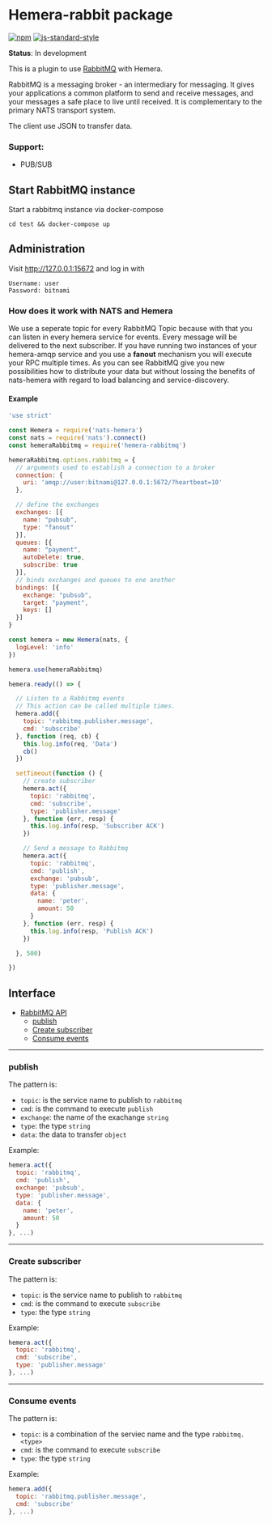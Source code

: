 # Hemera-rabbit package

[![npm](https://img.shields.io/npm/v/hemera-rabbitmq.svg?maxAge=3600)](https://www.npmjs.com/package/hemera-rabbitmq)
[![js-standard-style](https://img.shields.io/badge/code%20style-standard-brightgreen.svg)](http://standardjs.com)

**Status**: In development

This is a plugin to use [RabbitMQ](https://www.rabbitmq.com) with Hemera.

RabbitMQ is a messaging broker - an intermediary for messaging. It gives your applications a common platform to send and receive messages, and your messages a safe place to live until received. It is complementary to the primary NATS transport system. 

The client use JSON to transfer data.

### Support:
- PUB/SUB

## Start RabbitMQ instance

Start a rabbitmq instance via docker-compose
```
cd test && docker-compose up
```

## Administration

Visit http://127.0.0.1:15672 and log in with
```
Username: user
Password: bitnami
```

### How does it work with NATS and Hemera
We use a seperate topic for every RabbitMQ Topic because with that you can listen in every hemera service for events. Every message will be delivered to the next subscriber. If you have running two instances of your hemera-amqp service and you use a __fanout__ mechanism you will execute your RPC multiple times. As you can see RabbitMQ give you new possibilities how to distribute your data but without lossing the benefits of nats-hemera with regard to load balancing and service-discovery.

#### Example

```js
'use strict'

const Hemera = require('nats-hemera')
const nats = require('nats').connect()
const hemeraRabbitmq = require('hemera-rabbitmq')

hemeraRabbitmq.options.rabbitmq = {
  // arguments used to establish a connection to a broker
  connection: {
    uri: 'amqp://user:bitnami@127.0.0.1:5672/?heartbeat=10'
  },

  // define the exchanges
  exchanges: [{
    name: "pubsub",
    type: "fanout"
  }],
  queues: [{
    name: "payment",
    autoDelete: true,
    subscribe: true
  }],
  // binds exchanges and queues to one another
  bindings: [{
    exchange: "pubsub",
    target: "payment",
    keys: []
  }]
}

const hemera = new Hemera(nats, {
  logLevel: 'info'
})

hemera.use(hemeraRabbitmq)

hemera.ready(() => {

  // Listen to a Rabbitmq events
  // This action can be called multiple times.
  hemera.add({
    topic: 'rabbitmq.publisher.message',
    cmd: 'subscribe'
  }, function (req, cb) {
    this.log.info(req, 'Data')
    cb()
  })

  setTimeout(function () {
    // create subscriber
    hemera.act({
      topic: 'rabbitmq',
      cmd: 'subscribe',
      type: 'publisher.message'
    }, function (err, resp) {
      this.log.info(resp, 'Subscriber ACK')
    })

    // Send a message to Rabbitmq
    hemera.act({
      topic: 'rabbitmq',
      cmd: 'publish',
      exchange: 'pubsub',
      type: 'publisher.message',
      data: {
        name: 'peter',
        amount: 50
      }
    }, function (err, resp) {
      this.log.info(resp, 'Publish ACK')
    })

  }, 500)

})
```

## Interface

* [RabbitMQ API](#RabbitMQ-api)
  * [publish](#publish)
  * [Create subscriber](#create-subscribe)
  * [Consume events](#consume-events)
  
 
-------------------------------------------------------
### publish

The pattern is:

* `topic`: is the service name to publish to `rabbitmq`
* `cmd`: is the command to execute `publish`
* `exchange`: the name of the exachange `string`
* `type`: the type `string`
* `data`: the data to transfer `object`

Example:
```js
hemera.act({
  topic: 'rabbitmq',
  cmd: 'publish',
  exchange: 'pubsub',
  type: 'publisher.message',
  data: {
    name: 'peter',
    amount: 50
  }
}, ...)
```

-------------------------------------------------------
### Create subscriber

The pattern is:

* `topic`: is the service name to publish to `rabbitmq`
* `cmd`: is the command to execute `subscribe`
* `type`: the type `string`

Example:
```js
hemera.act({
  topic: 'rabbitmq',
  cmd: 'subscribe',
  type: 'publisher.message'
}, ...)
```

-------------------------------------------------------
### Consume events

The pattern is:

* `topic`: is a combination of the serviec name and the type `rabbitmq.<type>`
* `cmd`: is the command to execute `subscribe`
* `type`: the type `string`

Example:
```js
hemera.add({
  topic: 'rabbitmq.publisher.message',
  cmd: 'subscribe'
}, ...)
```

